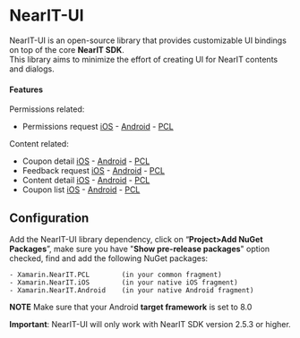 # NearIT-UI
NearIT-UI is an open-source library that provides customizable UI bindings on top of the core **NearIT SDK**.<br>
This library aims to minimize the effort of creating UI for NearIT contents and dialogs.

#### Features
Permissions related:

- Permissions request [iOS](ios/permissions.md) - [Android](android/permissions.md) - [PCL](bridge/permissions.md)

Content related:

- Coupon detail [iOS](ios/coupon.md) - [Android](android/coupon.md) - [PCL](bridge/coupon.md)
- Feedback request [iOS](ios/feedback.md) - [Android](android/feedback.md) - [PCL](bridge/feedback.md)
- Content detail [iOS](ios/content.md) - [Android](android/content.md) - [PCL](bridge/content.md)
- Coupon list [iOS](ios/couponList.md) -  [Android](android/couponList.md) - [PCL](bridge/couponList.md)

## Configuration
Add the NearIT-UI library dependency, click on “**Project>Add NuGet Packages**”, make sure you have "**Show pre-release packages**" option checked, find and add the following NuGet packages:

```
- Xamarin.NearIT.PCL        (in your common fragment)
- Xamarin.NearIT.iOS        (in your native iOS fragment)
- Xamarin.NearIT.Android    (in your native Android fragment)
```
**NOTE** Make sure that your Android **target framework** is set to 8.0

**Important**: NearIT-UI will only work with NearIT SDK version 2.5.3 or higher.
